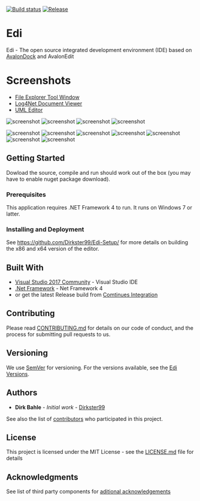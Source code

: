[![Build status](https://ci.appveyor.com/api/projects/status/7r06lm7v5o9xq7xj?svg=true)](https://ci.appveyor.com/project/Dirkster99/edi)
[![Release](https://img.shields.io/github/release/Dirkster99/Edi.svg)](https://github.com/Dirkster99/Edi/releases/latest)
# Edi

Edi - The open source integrated development environment (IDE) based on <a href="https://github.com/Dirkster99/AvalonDock">AvalonDock</a> and AvalonEdit

# Screenshots
* [File Explorer Tool Window](https://github.com/Dirkster99/Edi/wiki/File-Explorer-Tool-Window)
* [Log4Net Document Viewer](https://github.com/Dirkster99/Edi/wiki/Log4Net-Document-Viewer)
* [UML Editor](https://github.com/Dirkster99/Edi/wiki/UML-Diagram-Editor)

![screenshot](https://raw.githubusercontent.com/Dirkster99/Docu/master/Edi/2018/RestyledOverlayButtons.png)
![screenshot](https://raw.githubusercontent.com/Dirkster99/Docu/master/Edi/2018/Edi_Explorer_Dark.png)
![screenshot](https://raw.githubusercontent.com/Dirkster99/Docu/master/Edi/2018/Edi_Explorer_Light.png)
![screenshot](https://raw.githubusercontent.com/Dirkster99/Docu/master/Edi/2018/EdiUmlEditor.png)

![screenshot](https://github.com/Dirkster99/Docu/blob/master/Edi/MetroDark_DeepBlack.png?raw=true)
![screenshot](https://github.com/Dirkster99/Docu/blob/master/Edi/Edi_MRU_ContextMenu.png?raw=true)
![screenshot](https://github.com/Dirkster99/Docu/blob/master/Edi/StartPage.png?raw=true)
![screenshot](https://github.com/Dirkster99/Docu/blob/master/Edi/MetroDark_TrueBlue.png?raw=true)
![screenshot](https://github.com/Dirkster99/Docu/blob/master/Edi/MetroLight_BrightStandard.png?raw=true)
![screenshot](https://github.com/Dirkster99/Docu/blob/master/Edi/Generic.png?raw=true)
![screenshot](https://github.com/Dirkster99/Docu/blob/master/Edi/MU_MenuItems.png?raw=true)

## Getting Started

Dowload the source, compile and run should work out of the box (you may have to enable nuget package download).

### Prerequisites

This application requires .NET Framework 4 to run. It runs on Windows 7 or latter.

### Installing and Deployment

See https://github.com/Dirkster99/Edi-Setup/ for more details on building the x86 and x64 version of the editor.
 
## Built With

* [Visual Studio 2017 Community](http://www.visualstudio.com) - Visual Studio IDE
* [.Net Framework](https://www.microsoft.com/net) - Net Framework 4
* or get the latest Release build from [Comtinues Integration](https://ci.appveyor.com/project/Dirkster99/edi/build/artifacts)

## Contributing

Please read [CONTRIBUTING.md](CONTRIBUTING.md) for details on our code of conduct, and the process for submitting pull requests to us.

## Versioning

We use [SemVer](http://semver.org/) for versioning. For the versions available, see the [Edi Versions](https://github.com/Dirkster99/Edi/tags). 

## Authors

* **Dirk Bahle** - *Initial work* - [Dirkster99](https://github.com/Dirkster99)

See also the list of [contributors](https://github.com/Dirkster99/Edi/contributors) who participated in this project.

## License

This project is licensed under the MIT License - see the [LICENSE.md](https://github.com/Dirkster99/Edi/blob/master/License.md) file for details

## Acknowledgments

See list of third party components for [aditional acknowledgements](https://github.com/Dirkster99/Edi/wiki/List-of-Contributors)
